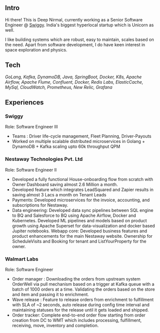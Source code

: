 ## Intro

Hi there! This is Deep Nirmal, currently working as a Senior Software Engineer @ [Swiggy](https://www.swiggy.com/). India's biggest hyperlocal startup which is Unicorn as well.   

I like building systems which are robust, easy to maintain, scales based on the need. Apart from software development, I do have keen interest in space exploration and physics.

## Tech
_GoLang, Kafka, DynamoDB, Java, SpringBoot, Docker, K8s, Apache Airflow, Apache Flume, Confluent, Docker, Redis Labs, ElasticCache, MySql, CloudWatch, Prometheus, New Relic, Grafana_

## Experiences 

### Swiggy 
Role: Software Engineer III  
- Teams : Driver life-cycle management, Fleet Planning, Driver-Payouts  
- Worked on multiple scalable distributed microservices in Golang + DynamoDB + Kafka scaling upto 60k throughput QPM 


### Nestaway Technologies Pvt. Ltd 
Role: Software Engineer II 
- Developed a fully functional House-onboarding flow from scratch with Owner Dashboard saving almost 2.6 Million a month.  
- Developed feature which integrates LeadSquared and Zapier results in saving almost 3 Lacs a month on Tenant Leads 
- Payments: Developed microservices for the invoice, accounting, and subscriptions for Nestaway. 
- Data engineering: Developed data sync pipelines between SQL engine to BQ and Salesforce to BQ using Apache Airflow, Docker and Kubernetes. Developed ML pipelines and models based on product growth using Apache Superset for data-visualization and docker based Jupiter notebooks. 
Webapp core: Developed business features and product enhancements for the main Nestaway website. Ownership for ScheduleVisits and Booking for tenant and ListYourProperty for the owner. 

### Walmart Labs 
Role: Software Engineer  
- Order manager : Downloading the orders from upstream system OrderWell via pull mechanism based on a trigger at Kafka queue with a batch of 1000 orders at a time. Validating the orders based on the store and item and passing it to enrichment. 
- Wave release : Feature to release orders from enrichment to fulfillment with SLA of ~2 seconds, auto release during config time interval and maintaining statuses for the release until it gets loaded and shipped. 
- Order tracker: Complete end-to-end order flow starting from order creation from DC to WMT which includes processing, fulfillment, receiving, move, inventory and completion. 
